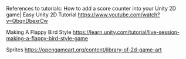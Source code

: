 References to tutorials:
How to add a score counter into your Unity 2D game| Easy Unity 2D Tutorial
https://www.youtube.com/watch?v=QbqnDbexrCw

 Making A Flappy Bird Style
 https://learn.unity.com/tutorial/live-session-making-a-flappy-bird-style-game
 
 Sprites
 https://opengameart.org/content/library-of-2d-game-art
 
